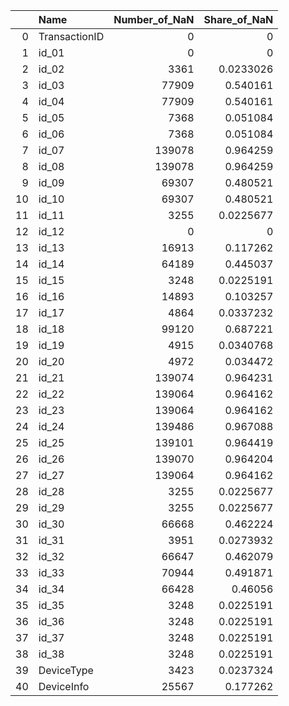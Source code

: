 |    | Name          |   Number_of_NaN |   Share_of_NaN |
|---:|:--------------|----------------:|---------------:|
|  0 | TransactionID |               0 |      0         |
|  1 | id_01         |               0 |      0         |
|  2 | id_02         |            3361 |      0.0233026 |
|  3 | id_03         |           77909 |      0.540161  |
|  4 | id_04         |           77909 |      0.540161  |
|  5 | id_05         |            7368 |      0.051084  |
|  6 | id_06         |            7368 |      0.051084  |
|  7 | id_07         |          139078 |      0.964259  |
|  8 | id_08         |          139078 |      0.964259  |
|  9 | id_09         |           69307 |      0.480521  |
| 10 | id_10         |           69307 |      0.480521  |
| 11 | id_11         |            3255 |      0.0225677 |
| 12 | id_12         |               0 |      0         |
| 13 | id_13         |           16913 |      0.117262  |
| 14 | id_14         |           64189 |      0.445037  |
| 15 | id_15         |            3248 |      0.0225191 |
| 16 | id_16         |           14893 |      0.103257  |
| 17 | id_17         |            4864 |      0.0337232 |
| 18 | id_18         |           99120 |      0.687221  |
| 19 | id_19         |            4915 |      0.0340768 |
| 20 | id_20         |            4972 |      0.034472  |
| 21 | id_21         |          139074 |      0.964231  |
| 22 | id_22         |          139064 |      0.964162  |
| 23 | id_23         |          139064 |      0.964162  |
| 24 | id_24         |          139486 |      0.967088  |
| 25 | id_25         |          139101 |      0.964419  |
| 26 | id_26         |          139070 |      0.964204  |
| 27 | id_27         |          139064 |      0.964162  |
| 28 | id_28         |            3255 |      0.0225677 |
| 29 | id_29         |            3255 |      0.0225677 |
| 30 | id_30         |           66668 |      0.462224  |
| 31 | id_31         |            3951 |      0.0273932 |
| 32 | id_32         |           66647 |      0.462079  |
| 33 | id_33         |           70944 |      0.491871  |
| 34 | id_34         |           66428 |      0.46056   |
| 35 | id_35         |            3248 |      0.0225191 |
| 36 | id_36         |            3248 |      0.0225191 |
| 37 | id_37         |            3248 |      0.0225191 |
| 38 | id_38         |            3248 |      0.0225191 |
| 39 | DeviceType    |            3423 |      0.0237324 |
| 40 | DeviceInfo    |           25567 |      0.177262  |